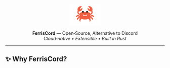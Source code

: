 <!-- PROJECT BANNER -->
<p align="center">
  <img src="./ferriscord.png" alt="FerrisCord — Discord Open Source in Rust" width="100" />
</p>

<p align="center">
  <strong>FerrisCord</strong> — Open‑Source, Alternative to Discord<br/>
  <em>Cloud‑native • Extensible • Built in Rust</em>
</p>


---

## ✨ Why FerrisCord?
